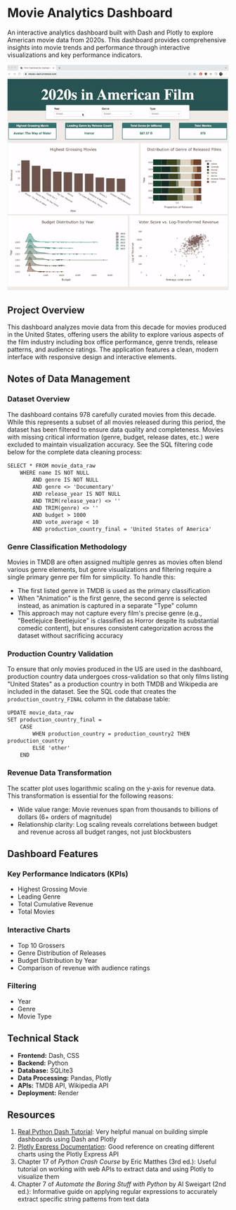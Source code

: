 # Movie Analytics Dashboard

An interactive analytics dashboard built with Dash and Plotly to explore American movie data from 2020s. This dashboard provides comprehensive insights into movie trends and performance through interactive visualizations and key performance indicators.

![GIF](movies_dash_demo.gif)

## Project Overview

This dashboard analyzes movie data from this decade for movies produced in the United States, offering users the ability to explore various aspects of the film industry including box office performance, genre trends, release patterns, and audience ratings. The application features a clean, modern interface with responsive design and interactive elements.

## Notes of Data Management

### Dataset Overview
The dashboard contains 978 carefully curated movies from this decade. While this represents a subset of all movies released during this period, the dataset has been filtered to ensure data quality and completeness. Movies with missing critical information (genre, budget, release dates, etc.) were excluded to maintain visualization accuracy. See the SQL filtering code below for the complete data cleaning process:
```
SELECT * FROM movie_data_raw
    WHERE name IS NOT NULL
        AND genre IS NOT NULL
        AND genre <> 'Documentary'
        AND release_year IS NOT NULL
        AND TRIM(release_year) <> ''
        AND TRIM(genre) <> ''
        AND budget > 1000
        AND vote_average < 10
        AND production_country_final = 'United States of America'
```

### Genre Classification Methodology
Movies in TMDB are often assigned multiple genres as movies often blend various genre elements, but genre visualizations and filtering require a single primary genre per film for simplicity. To handle this:
- The first listed genre in TMDB is used as the primary classification
- When "Animation" is the first genre, the second genre is selected instead, as animation is captured in a separate "Type" column
- This approach may not capture every film's precise genre (e.g., "Beetlejuice Beetlejuice" is classified as Horror despite its substantial comedic content), but ensures consistent categorization across the dataset without sacrificing accuracy

### Production Country Validation
To ensure that only movies produced in the US are used in the dashboard, production country data undergoes cross-validation so that only films listing "United States" as a production country in both TMDB and Wikipedia are included in the dataset. See the SQL code that creates the `production_country_FINAL` column in the database table:
```
UPDATE movie_data_raw 
SET production_country_final = 
    CASE 
        WHEN production_country = production_country2 THEN production_country
        ELSE 'other'
    END
```

### Revenue Data Transformation
The scatter plot uses logarithmic scaling on the y-axis for revenue data. This transformation is essential for the following reasons:
- Wide value range: Movie revenues span from thousands to billions of dollars (6+ orders of magnitude)
- Relationship clarity: Log scaling reveals correlations between budget and revenue across all budget ranges, not just blockbusters

## Dashboard Features

### Key Performance Indicators (KPIs)
- Highest Grossing Movie
- Leading Genre
- Total Cumulative Revenue
- Total Movies

### Interactive Charts
- Top 10 Grossers
- Genre Distribution of Releases
- Budget Distribution by Year
- Comparison of revenue with audience ratings

### Filtering
- Year
- Genre
- Movie Type

## Technical Stack

- **Frontend:** Dash, CSS
- **Backend:** Python
- **Database:** SQLite3
- **Data Processing:** Pandas, Plotly
- **APIs:** TMDB API, Wikipedia API
- **Deployment:** Render

## Resources

1. [Real Python Dash Tutorial](https://realpython.com/python-dash/): Very helpful manual on building simple dashboards using Dash and Plotly
2. [Plotly Express Documentation](https://plotly.com/python/plotly-express/): Good reference on creating different charts using the Plotly Express API
3. Chapter 17 of *Python Crash Course* by Eric Matthes (3rd ed.): Useful tutorial on working with web APIs to extract data and using Plotly to visualize them
4. Chapter 7 of *Automate the Boring Stuff with Python* by Al Sweigart (2nd ed.): Informative guide on applying regular expressions to accurately extract specific string patterns from text data